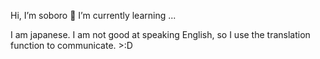  Hi, I’m soboro
 🌱 I’m currently learning ...

 I am japanese. I am not good at speaking English, so I use the translation function to communicate. >:D
<!---
soborosonicfun/soborosonicfun is a ✨ special ✨ repository because its `README.md` (this file) appears on your GitHub profile.
You can click the Preview link to take a look at your changes.
--->
